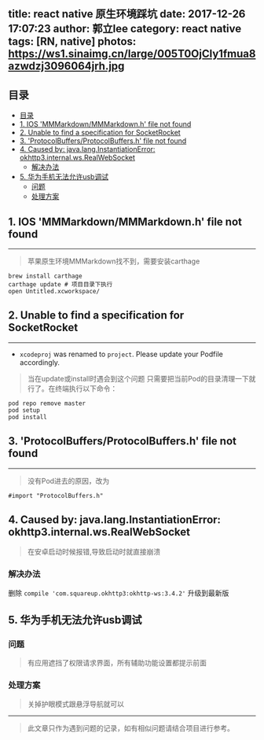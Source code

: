 title: react native 原生环境踩坑
date: 2017-12-26 17:07:23
author: 郭立lee
category: react native
tags: [RN, native]
photos: https://ws1.sinaimg.cn/large/005T0OjCly1fmua8azwdzj3096064jrh.jpg
---


<!-- @import "[TOC]" {cmd="toc" depthFrom=2 depthTo=6 orderedList=false} -->
<!-- code_chunk_output -->
## 目录
* [目录](#目录)
* [1. IOS 'MMMarkdown/MMMarkdown.h' file not found](#1-ios-mmmarkdownmmmarkdownh-file-not-found)
* [2. Unable to find a specification for SocketRocket](#2-unable-to-find-a-specification-for-socketrocket)
* [3. 'ProtocolBuffers/ProtocolBuffers.h' file not found](#3-protocolbuffersprotocolbuffersh-file-not-found)
* [4. Caused by: java.lang.InstantiationError: okhttp3.internal.ws.RealWebSocket](#4-caused-by-javalanginstantiationerror-okhttp3internalwsrealwebsocket)
	* [解决办法](#解决办法)
* [5. 华为手机无法允许usb调试](#5-华为手机无法允许usb调试)
	* [问题](#问题)
	* [处理方案](#处理方案)

<!-- /code_chunk_output -->


## 1. IOS 'MMMarkdown/MMMarkdown.h' file not found
---
> 苹果原生环境MMMarkdown找不到，需要安装carthage
```shell
brew install carthage
carthage update # 项目目录下执行
open Untitled.xcworkspace/
```


## 2. Unable to find a specification for SocketRocket
---
* `xcodeproj` was renamed to `project`. Please update your Podfile accordingly.


> 当在update或install时遇会到这个问题
> 只需要把当前Pod的目录清理一下就行了。在终端执行以下命令：

```shell
pod repo remove master  
pod setup
pod install
```


## 3. 'ProtocolBuffers/ProtocolBuffers.h' file not found
---
> 没有Pod进去的原因，改为

    #import "ProtocolBuffers.h"

## 4. Caused by: java.lang.InstantiationError: okhttp3.internal.ws.RealWebSocket
> 在安卓启动时候报错,导致启动时就直接崩溃

### 解决办法
删除 `compile 'com.squareup.okhttp3:okhttp-ws:3.4.2'`
升级到最新版

## 5. 华为手机无法允许usb调试

### 问题
> 有应用遮挡了权限请求界面，所有辅助功能设置都提示前面

### 处理方案
> 关掉护眼模式跟悬浮导航就可以

----
> 此文章只作为遇到问题的记录，如有相似问题请结合项目进行参考。
